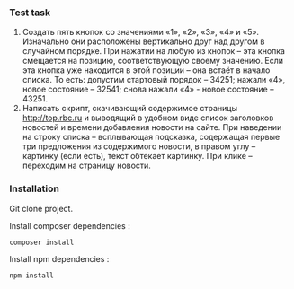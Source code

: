 ### Test task

1. Создать пять кнопок со значениями «1», «2», «3», «4» и «5». Изначально они расположены вертикально друг над другом в случайном порядке.
При нажатии на любую из кнопок – эта кнопка смещается на позицию, соответствующую своему значению. Если эта кнопка уже находится в этой позиции – она встаёт в начало списка.
То есть: допустим стартовый порядок – 34251; нажали «4», новое состояние – 32541; снова нажали «4» - новое состояние – 43251.
2. Написать скрипт, скачивающий содержимое страницы http://top.rbc.ru и выводящий в удобном виде список заголовков новостей и времени добавления новости на сайте. При наведении на строку списка – всплывающая подсказка, содержащая первые три предложения из содержимого новости, в правом углу – картинку (если есть), текст обтекает картинку. При клике – переходим на страницу новости. 

### Installation

Git clone project.

Install composer dependencies :
```sh
composer install
```

Install npm dependencies :
```sh
npm install
```
